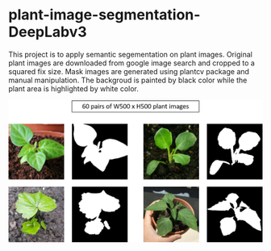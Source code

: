 # plant-image-segmentation-DeepLabv3
This project is to apply semantic segementation on plant images. Original plant images are downloaded from google image search and cropped to a squared fix size. Mask images are generated using plantcv package and manual manipulation. The backgroud is painted by black color while the plant area is highlighted by white color.

<img src=".\images\data.png" width=600/>
